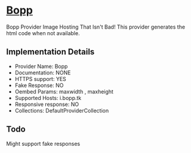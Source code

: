 # [Bopp](https://i.bopp.tk)

Bopp Provider
Image Hosting That Isn't Bad! This provider generates the
html code when not available.

## Implementation Details

- Provider
Name: Bopp
- Documentation: NONE
- HTTPS support: YES
- Fake Response: NO
- Oembed Params: maxwidth , maxheight
- Supported Hosts: i.bopp.tk
- Responsive response: NO
- Collections: DefaultProviderCollection

## Todo

Might support fake responses
